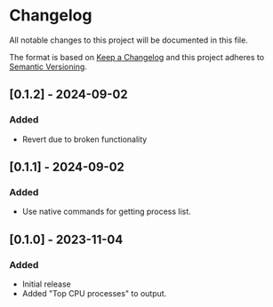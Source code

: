 # Changelog

All notable changes to this project will be documented in this file.

The format is based on [Keep a Changelog](http://keepachangelog.com/en/1.0.0/)
and this project adheres to [Semantic
Versioning](http://semver.org/spec/v2.0.0.html).

## [0.1.2] - 2024-09-02

### Added

- Revert due to broken functionality

## [0.1.1] - 2024-09-02

### Added

- Use native commands for getting process list.

## [0.1.0] - 2023-11-04

### Added

- Initial release
- Added "Top CPU processes" to output.
